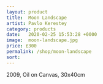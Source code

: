 ```yaml
---
layout: product
title:  Moon Landscape
artist: Pavlo Kerestey
category: products
date:   2020-02-25 15:53:28 +0000
image:  moon-landscape.jpg
price: £300
permalink: /shop/moon-landscape
sort: 
---
```

2009, Oil on Canvas, 30x40cm
